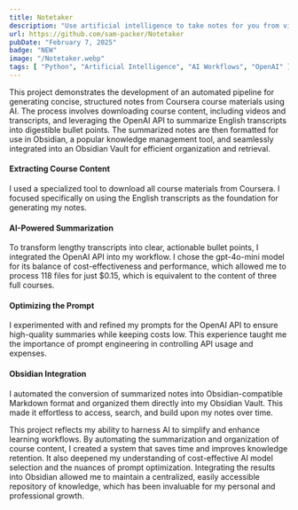 ```yaml
---
title: Notetaker
description: "Use artificial intelligence to take notes for you from video transcripts"
url: https://github.com/sam-packer/Notetaker
pubDate: "February 7, 2025"
badge: "NEW"
image: "/Notetaker.webp"
tags: [ "Python", "Artificial Intelligence", "AI Workflows", "OpenAI" ]
---
```


This project demonstrates the development of an automated pipeline for generating concise, structured notes from
Coursera course materials using AI. The process involves downloading course content, including videos and transcripts,
and leveraging the OpenAI API to summarize English transcripts into digestible bullet points. The summarized notes are
then formatted for use in Obsidian, a popular knowledge management tool, and seamlessly integrated into an Obsidian
Vault for efficient organization and retrieval.

#### Extracting Course Content

I used a specialized tool to download all course materials from Coursera. I focused specifically on using the English
transcripts as the foundation for generating my notes.

#### AI-Powered Summarization

To transform lengthy transcripts into clear, actionable bullet points, I integrated the OpenAI API into my workflow. I
chose the gpt-4o-mini model for its balance of cost-effectiveness and performance, which allowed me to process 118
files for just $0.15, which is equivalent to the content of three full courses.

#### Optimizing the Prompt

I experimented with and refined my prompts for the OpenAI API to ensure high-quality summaries while keeping costs low.
This experience taught me the importance of prompt engineering in controlling API usage and expenses.

#### Obsidian Integration

I automated the conversion of summarized notes into Obsidian-compatible Markdown format and organized them directly into
my Obsidian Vault. This made it effortless to access, search, and build upon my notes over time.

This project reflects my ability to harness AI to simplify and enhance learning workflows. By automating the
summarization and organization of course content, I created a system that saves time and improves knowledge retention.
It also deepened my understanding of cost-effective AI model selection and the nuances of prompt optimization.
Integrating the results into Obsidian allowed me to maintain a centralized, easily accessible repository of knowledge,
which has been invaluable for my personal and professional growth.
